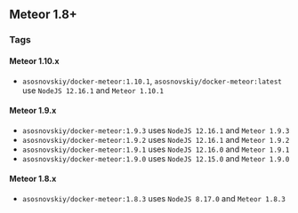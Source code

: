 ## Meteor 1.8+

### Tags

#### Meteor 1.10.x

- `asosnovskiy/docker-meteor:1.10.1`, `asosnovskiy/docker-meteor:latest` use `NodeJS 12.16.1` and `Meteor 1.10.1`

#### Meteor 1.9.x

- `asosnovskiy/docker-meteor:1.9.3` uses `NodeJS 12.16.1` and `Meteor 1.9.3`
- `asosnovskiy/docker-meteor:1.9.2` uses `NodeJS 12.16.1` and `Meteor 1.9.2`
- `asosnovskiy/docker-meteor:1.9.1` uses `NodeJS 12.16.0` and `Meteor 1.9.1`
- `asosnovskiy/docker-meteor:1.9.0` uses `NodeJS 12.15.0` and `Meteor 1.9.0`
  
#### Meteor 1.8.x

- `asosnovskiy/docker-meteor:1.8.3` uses `NodeJS 8.17.0` and `Meteor 1.8.3`
